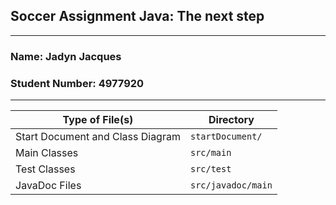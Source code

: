 ## Soccer Assignment Java: The next step

---

### Name: Jadyn Jacques
### Student Number: 4977920

---

| Type of File(s)                  | Directory          |
|----------------------------------|--------------------|
| Start Document and Class Diagram | `startDocument/`   |
| Main Classes                     | `src/main`         |
| Test Classes                     | `src/test`         |
| JavaDoc Files                    | `src/javadoc/main` |


